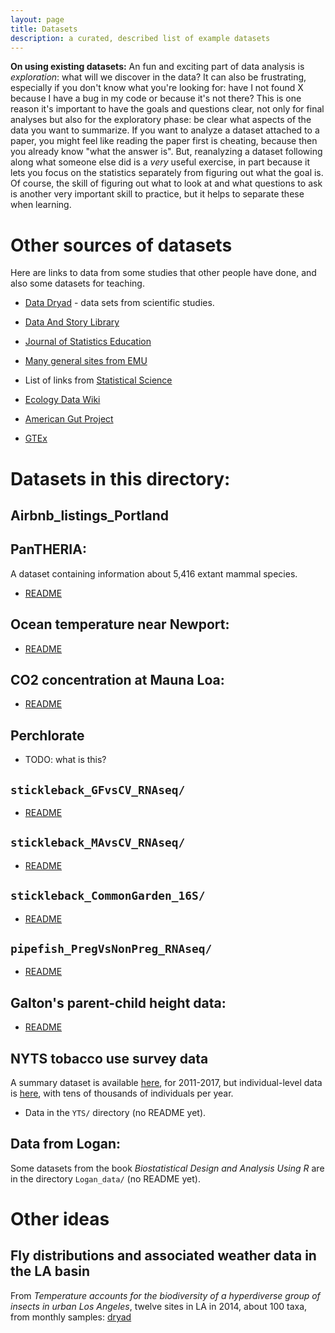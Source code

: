 ```yaml
---
layout: page
title: Datasets
description: a curated, described list of example datasets
---
```


**On using existing datasets:**
An fun and exciting part of data analysis is *exploration*: what will we discover in the data?
It can also be frustrating, especially if you don't know what you're looking for:
have I not found X because I have a bug in my code or because it's not there?
This is one reason it's important to have the goals and questions clear,
not only for final analyses but also for the exploratory phase:
be clear what aspects of the data you want to summarize.
If you want to analyze a dataset attached to a paper,
you might feel like reading the paper first is cheating, because then you already know "what the answer is".
But, reanalyzing a dataset following along what someone else did is a *very* useful exercise,
in part because it lets you focus on the statistics separately from figuring out what the goal is.
Of course, the skill of figuring out what to look at and what questions to ask
is another very important skill to practice, but it helps to separate these when learning.


# Other sources of datasets

Here are links to data from some studies that other people have done, and also some datasets for teaching.

-   [Data Dryad](http://datadryad.org) - data sets from scientific studies.

-   [Data And Story Library](http://lib.stat.cmu.edu/cgi-bin/dasl.cgi?query=data&submit=Search%21&metaname=swishdefault&sort=swishrank)

-   [Journal of Statistics Education](https://ww2.amstat.org/publications/jse/jse_data_archive.htm)

-   [Many general sites from EMU](http://guides.emich.edu/data/free-data)

-   List of links from [Statistical Science](http://www.statsci.org/datasets.html)

-   [Ecology Data Wiki](https://ecologicaldata.org/home)

-   [American Gut Project](https://github.com/biocore/American-Gut/tree/master/data)

-   [GTEx](https://gtexportal.org/home/datasets)


# Datasets in this directory:

## Airbnb_listings_Portland

## PanTHERIA:

A dataset containing information about 5,416 extant mammal species.

- [README](PanTHERIA/README.md)

## Ocean temperature near Newport:

- [README](Ocean_Temp_Data/READ_ME_Ocean.md)

## CO2 concentration at Mauna Loa:

- [README](Mauna_Loa_C02/README.md)

## Perchlorate

- TODO: what is this?

## `stickleback_GFvsCV_RNAseq/`

- [README](stickleback_GFvsCV_RNAseq/readme)

## `stickleback_MAvsCV_RNAseq/`

- [README](stickleback_MAvsCV_RNAseq/readme)

## `stickleback_CommonGarden_16S/`

- [README](stickleback_CommonGarden_16S/readme)

## `pipefish_PregVsNonPreg_RNAseq/`

- [README](pipefish_PregVsNonPreg_RNAseq/readme)

## Galton's parent-child height data:

- [README](galton/readme.txt)

## NYTS tobacco use survey data

A summary dataset is available [here](https://chronicdata.cdc.gov/Survey-Data/Youth-Tobacco-Survey-YTS-Data/4juz-x2tp), for 2011-2017,
but individual-level data is [here](https://www.cdc.gov/tobacco/data_statistics/surveys/nyts/data/index.html),
with tens of thousands of individuals per year.

- Data in the `YTS/` directory (no README yet).

## Data from Logan:

Some datasets from the book *Biostatistical Design and Analysis Using R*
are in the directory `Logan_data/` (no README yet).

# Other ideas

## Fly distributions and associated weather data in the LA basin

From *Temperature accounts for the biodiversity of a hyperdiverse group of insects in urban Los Angeles*,
twelve sites in LA in 2014, about 100 taxa, from monthly samples: [dryad](https://datadryad.org/stash/dataset/doi:10.5061/dryad.gr68f2j)
